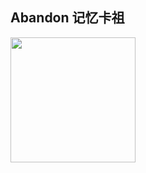 ## **Abandon** 记忆卡祖

<div style="align:center">
    <img src="https://img.xhfkindergarten.cn/default-bird.png" style="height:200px" />
</div>

